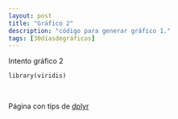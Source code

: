 ```yaml
---
layout: post
title: "Gráfico 2"
description: "código para generar gráfico 1."
tags: [30díasdegráficos]
---
```


Intento gráfico 2

```
library(viridis)
```

&nbsp;

Página con tips de [dplyr](http://www.listendata.com/2016/08/dplyr-tutorial.html)